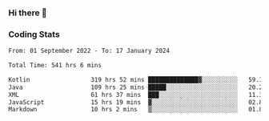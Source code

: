 ### Hi there 👋

<!--
**Girrafeec/girrafeec** is a ✨ _special_ ✨ repository because its `README.md` (this file) appears on your GitHub profile.

Here are some ideas to get you started:

- 🔭 I’m currently working on ...
- 🌱 I’m currently learning ...
- 👯 I’m looking to collaborate on ...
- 🤔 I’m looking for help with ...
- 💬 Ask me about ...
- 📫 How to reach me: ...
- 😄 Pronouns: ...
- ⚡ Fun fact: ...
-->

### Coding Stats
<!--START_SECTION:waka-->

```txt
From: 01 September 2022 - To: 17 January 2024

Total Time: 541 hrs 6 mins

Kotlin                 319 hrs 52 mins ██████████████▓░░░░░░░░░░   59.11 %
Java                   109 hrs 25 mins █████░░░░░░░░░░░░░░░░░░░░   20.22 %
XML                    61 hrs 37 mins  ███░░░░░░░░░░░░░░░░░░░░░░   11.39 %
JavaScript             15 hrs 19 mins  ▓░░░░░░░░░░░░░░░░░░░░░░░░   02.83 %
Markdown               10 hrs 2 mins   ▒░░░░░░░░░░░░░░░░░░░░░░░░   01.85 %
```

<!--END_SECTION:waka-->
